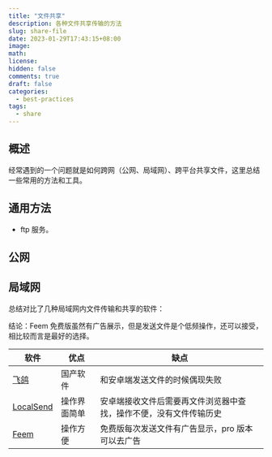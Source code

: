 ```yaml
---
title: "文件共享"
description: 各种文件共享传输的方法
slug: share-file
date: 2023-01-29T17:43:15+08:00
image:
math:
license:
hidden: false
comments: true
draft: false
categories:
  - best-practices
tags:
  - share
---
```


## 概述

经常遇到的一个问题就是如何跨网（公网、局域网）、跨平台共享文件，这里总结一些常用的方法和工具。

## 通用方法

- ftp 服务。

## 公网

## 局域网

总结对比了几种局域网内文件传输和共享的软件：

结论：Feem 免费版虽然有广告展示，但是发送文件是个低频操作，还可以接受，相比较而言是最好的选择。

| 软件                                | 优点         | 缺点                                                               |
| ----------------------------------- | ------------ | ------------------------------------------------------------------ |
| [飞鸽](http://www.ipmsg.org.cn/)    | 国产软件     | 和安卓端发送文件的时候偶现失败                                     |
| [LocalSend](https://localsend.org/) | 操作界面简单 | 安卓端接收文件后需要再文件浏览器中查找，操作不便，没有文件传输历史 |
| [Feem](https://feem.io/)            | 操作方便     | 免费版每次发送文件有广告显示，pro 版本可以去广告                   |
